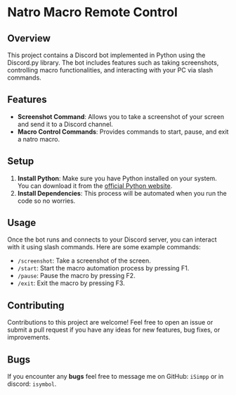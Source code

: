 # Natro Macro Remote Control

## Overview
This project contains a Discord bot implemented in Python using the Discord.py library. The bot includes features such as taking screenshots, controlling macro functionalities, and interacting with your PC via slash commands.

## Features
- **Screenshot Command**: Allows you to take a screenshot of your screen and send it to a Discord channel.
- **Macro Control Commands**: Provides commands to start, pause, and exit a natro macro.

## Setup
1. **Install Python**: Make sure you have Python installed on your system. You can download it from the [official Python website](https://www.python.org/).
2. **Install Dependencies**: This process will be automated when you run the code so no worries.



## Usage
Once the bot runs and connects to your Discord server, you can interact with it using slash commands. Here are some example commands:

- `/screenshot`: Take a screenshot of the screen.
- `/start`: Start the macro automation process by pressing F1.
- `/pause`: Pause the macro by pressing F2.
- `/exit`: Exit the macro by pressing F3.

## Contributing
Contributions to this project are welcome! Feel free to open an issue or submit a pull request if you have any ideas for new features, bug fixes, or improvements.

## Bugs
If you encounter any **bugs** feel free to message me on GitHub: `iSimpp` or in discord: `isymbol`.
